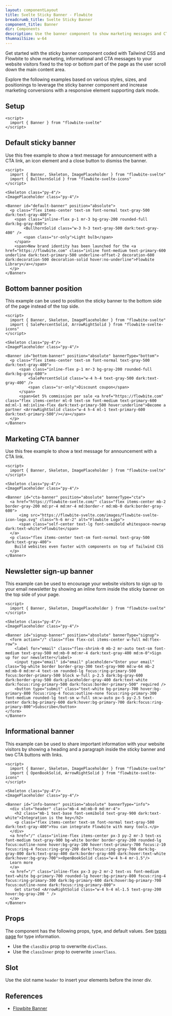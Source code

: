 ```yaml
---
layout: componentLayout
title: Svelte Sticky Banner - Flowbite
breadcrumb_title: Svelte Sticky Banner
component_title: Banner
dir: Components
description: Use the banner component to show marketing messages and CTA buttons at the top or bottom side of your website based on the utility classes from Tailwind CSS
thumnailSize: w-64
---
```


<script>
  import { TableProp, TableDefaultRow } from '../../utils'
  import { P, A } from '$lib'
  import { props as bannerProps } from '../../props/Banner.json'
</script>

Get started with the sticky banner component coded with Tailwind CSS and Flowbite to show marketing, informational and CTA messages to your website visitors fixed to the top or bottom part of the page as the user scroll down the main content area.

Explore the following examples based on various styles, sizes, and positionings to leverage the sticky banner component and increase marketing conversions with a responsive element supporting dark mode.

## Setup

```svelte example hideOutput
<script>
  import { Banner } from "flowbite-svelte"
</script>
```

## Default sticky banner

Use this free example to show a text message for announcement with a CTA link, an icon element and a close button to dismiss the banner.

```svelte example class="flex flex-col relative"  
<script>
  import { Banner, Skeleton, ImagePlaceholder } from "flowbite-svelte"
  import { BullhornSolid } from "flowbite-svelte-icons"
</script>

<Skeleton class="py-4"/>
<ImagePlaceholder class="py-4"/>

<Banner id="default-banner" position="absolute">
  <p class="flex items-center text-sm font-normal text-gray-500 dark:text-gray-400">
    <span class="inline-flex p-1 mr-3 bg-gray-200 rounded-full dark:bg-gray-600">
        <BullhornSolid class="w-3 h-3 text-gray-500 dark:text-gray-400" />
        <span class="sr-only">Light bulb</span>
    </span>
    <span>New brand identity has been launched for the <a href="https://flowbite.com" class="inline font-medium text-primary-600 underline dark:text-primary-500 underline-offset-2 decoration-600 dark:decoration-500 decoration-solid hover:no-underline">Flowbite Library</a></span>
  </p>
</Banner>
```

## Bottom banner position

This example can be used to position the sticky banner to the bottom side of the page instead of the top side.

```svelte example class="flex flex-col relative" 
<script>
  import { Banner, Skeleton, ImagePlaceholder } from "flowbite-svelte"
  import { SalePercentSolid, ArrowRightSolid } from "flowbite-svelte-icons"
</script>

<Skeleton class="py-4"/>
<ImagePlaceholder class="py-4"/>

<Banner id="bottom-banner" position="absolute" bannerType="bottom">
  <p class="flex items-center text-sm font-normal text-gray-500 dark:text-gray-400">
      <span class="inline-flex p-1 mr-3 bg-gray-200 rounded-full dark:bg-gray-600">
          <SalePercentSolid class="w-4 h-4 text-gray-500 dark:text-gray-400" />
          <span class="sr-only">Discount coupon</span>
      </span>
      <span>Get 5% commission per sale <a href="https://flowbite.com" class="flex items-center ml-0 text-sm font-medium text-primary-600 md:ml-1 md:inline-flex dark:text-primary-500 hover:underline">Become a partner <ArrowRightSolid class="w-4 h-4 ml-1 text-primary-600 dark:text-primary-500"/></a></span>
  </p>
</Banner>
```

## Marketing CTA banner

Use this free example to show a text message for announcement with a CTA link. 

```svelte example class="flex flex-col relative" 
<script>
  import { Banner, Skeleton, ImagePlaceholder } from "flowbite-svelte"
</script>

<Skeleton class="py-4"/>
<ImagePlaceholder class="py-4"/>

<Banner id="cta-banner" position="absolute" bannerType="cta">
  <a href="https://flowbite-svelte.com/" class="flex items-center mb-2 border-gray-200 md:pr-4 md:mr-4 md:border-r md:mb-0 dark:border-gray-600">
      <img src="https://flowbite-svelte.com/images/flowbite-svelte-icon-logo.svg" class="h-6 mr-2" alt="Flowbite Logo">
      <span class="self-center text-lg font-semibold whitespace-nowrap dark:text-white">Flowbite</span>
  </a>
  <p class="flex items-center text-sm font-normal text-gray-500 dark:text-gray-400">
    Build websites even faster with components on top of Tailwind CSS
  </p>
</Banner>
```

## Newsletter sign-up banner 

This example can be used to encourage your website visitors to sign up to your email newsletter by showing an inline form inside the sticky banner on the top side of your page.

```svelte example class="flex flex-col relative" 
<script>
  import { Banner, Skeleton, ImagePlaceholder } from "flowbite-svelte"
</script>

<Skeleton class="py-4"/>
<ImagePlaceholder class="py-4"/>

<Banner id="signup-banner" position="absolute" bannerType="signup">
  <form action="/" class="flex flex-col items-center w-full md:flex-row">
    <label for="email" class="flex-shrink-0 mb-2 mr-auto text-sm font-medium text-gray-500 md:mb-0 md:mr-4 dark:text-gray-400 md:m-0">Sign up for our newsletter</label>
    <input type="email" id="email" placeholder="Enter your email" class="bg-white border border-gray-300 text-gray-900 md:w-64 mb-2 md:mb-0 md:mr-4 text-sm rounded-lg focus:ring-primary-500 focus:border-primary-500 block w-full p-2.5 dark:bg-gray-600 dark:border-gray-500 dark:placeholder-gray-400 dark:text-white dark:focus:ring-primary-500 dark:focus:border-primary-500" required />
    <button type="submit" class="text-white bg-primary-700 hover:bg-primary-800 focus:ring-4 focus:outline-none focus:ring-primary-300 font-medium rounded-lg text-sm w-full sm:w-auto px-5 py-2.5 text-center dark:bg-primary-600 dark:hover:bg-primary-700 dark:focus:ring-primary-800">Subscribe</button>
</form>
</Banner>
```

## Informational banner

This example can be used to share important information with your website visitors by showing a heading and a paragraph inside the sticky banner and two CTA buttons with links.

```svelte example class="flex flex-col relative" 
<script>
  import { Banner, Skeleton, ImagePlaceholder } from "flowbite-svelte"
  import { OpenBookSolid, ArrowRightSolid } from "flowbite-svelte-icons"
</script>

<Skeleton class="py-4"/>
<ImagePlaceholder class="py-4"/>

<Banner id="info-banner" position="absolute" bannerType="info">
  <div slot="header" class="mb-4 md:mb-0 md:mr-4">
    <h2 class="mb-1 text-base font-semibold text-gray-900 dark:text-white">Integration is the key</h2>
    <p class="flex items-center text-sm font-normal text-gray-500 dark:text-gray-400">You can integrate Flowbite with many tools.</p>
  </div>
  <a href="/" class="inline-flex items-center px-3 py-2 mr-3 text-xs font-medium text-gray-900 bg-white border border-gray-200 rounded-lg focus:outline-none hover:bg-gray-100 hover:text-primary-700 focus:z-10 focus:ring-4 focus:ring-gray-200 dark:focus:ring-gray-700 dark:bg-gray-800 dark:text-gray-400 dark:border-gray-600 dark:hover:text-white dark:hover:bg-gray-700"><OpenBookSolid class="w-4 h-4 mr-1.5"/> 
  Learn more
  </a>
  <a href="/" class="inline-flex px-3 py-2 mr-2 text-xs font-medium text-white bg-primary-700 rounded-lg hover:bg-primary-800 focus:ring-4 focus:ring-primary-300 dark:bg-primary-600 dark:hover:bg-primary-700 focus:outline-none dark:focus:ring-primary-800">
    Get started <ArrowRightSolid class="w-4 h-4 ml-1.5 text-gray-200 hover:bg-gray-200 " />
  </a>
</Banner>
```

## Props

The component has the following props, type, and default values. See [types page](/docs/pages/typescript) for type information.

- Use the `classDiv` prop to overwrite `divClass`.
- Use the `classInner` prop to overwrite `innerClass`.

<TableProp>
<TableDefaultRow items={bannerProps} rowState='hover' />
</TableProp>

## Slot

Use the slot name `header` to insert your elements before the inner div.

## References

- [Flowbite Banner](https://flowbite.com/docs/components/banner/)
